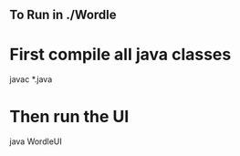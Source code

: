 ## To Run in ./Wordle
# First compile all java classes
javac *.java    
# Then run the UI
java WordleUI